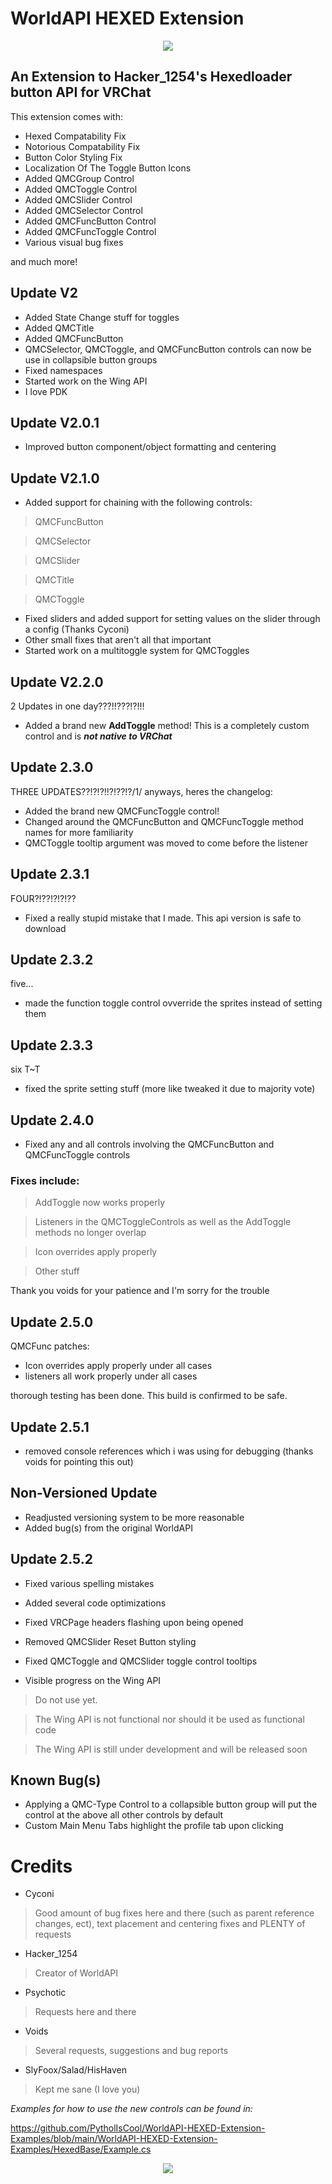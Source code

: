 # WorldAPI HEXED Extension
<p align="center">
<img src="https://github.com/PytholIsCool/Assets/blob/main/Assets/VRC/Hexed/Hexed%20Banner%20Transparent.png" />
</p>

## An Extension to Hacker_1254's Hexedloader button API for VRChat

This extension comes with:
- Hexed Compatability Fix
- Notorious Compatability Fix
- Button Color Styling Fix
- Localization Of The Toggle Button Icons
- Added QMCGroup Control
- Added QMCToggle Control
- Added QMCSlider Control
- Added QMCSelector Control
- Added QMCFuncButton Control
- Added QMCFuncToggle Control
- Various visual bug fixes

and much more!

## Update V2
- Added State Change stuff for toggles
- Added QMCTitle
- Added QMCFuncButton
- QMCSelector, QMCToggle, and QMCFuncButton controls can now be use in collapsible button groups
- Fixed namespaces
- Started work on the Wing API
- I love PDK

## Update V2.0.1
- Improved button component/object formatting and centering

## Update V2.1.0
- Added support for chaining with the following controls:
> QMCFuncButton

> QMCSelector

> QMCSlider

> QMCTitle

> QMCToggle

- Fixed sliders and added support for setting values on the slider through a config (Thanks Cyconi)
- Other small fixes that aren't all that important
- Started work on a multitoggle system for QMCToggles

## Update V2.2.0
2 Updates in one day???!!???!?!!!
- Added a brand new **AddToggle** method! This is a completely custom control and is ***not native to VRChat***

## Update 2.3.0
THREE UPDATES??!?!?!!?!??!?/1/
anyways, heres the changelog:
- Added the brand new QMCFuncToggle control!
- Changed around the QMCFuncButton and QMCFuncToggle method names for more familiarity
- QMCToggle tooltip argument was moved to come before the listener

## Update 2.3.1
FOUR?!??!?!?!??
- Fixed a really stupid mistake that I made. This api version is safe to download

## Update 2.3.2
five...
- made the function toggle control ovverride the sprites instead of setting them

## Update 2.3.3
six T~T
- fixed the sprite setting stuff (more like tweaked it due to majority vote)

## Update 2.4.0
- Fixed any and all controls involving the QMCFuncButton and QMCFuncToggle controls

### Fixes include:
> AddToggle now works properly

> Listeners in the QMCToggleControls as well as the AddToggle methods no longer overlap

> Icon overrides apply properly

> Other stuff

Thank you voids for your patience and I'm sorry for the trouble

## Update 2.5.0
QMCFunc patches:
- Icon overrides apply properly under all cases
- listeners all work properly under all cases

thorough testing has been done.
This build is confirmed to be safe.

## Update 2.5.1
- removed console references which i was using for debugging (thanks voids for pointing this out)

## Non-Versioned Update
- Readjusted versioning system to be more reasonable
- Added bug(s) from the original WorldAPI

## Update 2.5.2
- Fixed various spelling mistakes
- Added several code optimizations
- Fixed VRCPage headers flashing upon being opened
- Removed QMCSlider Reset Button styling
- Fixed QMCToggle and QMCSlider toggle control tooltips

- Visible progress on the Wing API
> Do not use yet.

> The Wing API is not functional nor should it be used as functional code

> The Wing API is still under development and will be released soon 

  ## Known Bug(s)
- Applying a QMC-Type Control to a collapsible button group will put the control at the above all other controls by default
- Custom Main Menu Tabs highlight the profile tab upon clicking


# Credits
- Cyconi
> Good amount of bug fixes here and there (such as parent reference changes, ect), text placement and centering fixes and PLENTY of requests
- Hacker_1254
> Creator of WorldAPI
- Psychotic
> Requests here and there
- Voids
> Several requests, suggestions and bug reports
- SlyFoox/Salad/HisHaven
> Kept me sane (I love you)

*Examples for how to use the new controls can be found in:*

https://github.com/PytholIsCool/WorldAPI-HEXED-Extension-Examples/blob/main/WorldAPI-HEXED-Extension-Examples/HexedBase/Example.cs


<p align="center">
<img src="https://github.com/PytholIsCool/Assets/blob/main/Assets/VRC/World/WorldClient.png" />
</p>
